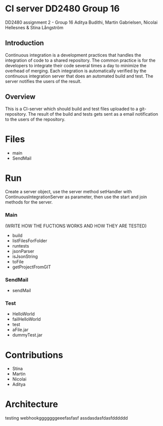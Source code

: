 # CI server DD2480 Group 16

DD2480 assignment 2 - Group 16 Aditya Budithi, Martin Gabrielsen, Nicolai Hellesnes & Stina Långström

## Introduction

Continuous integration is a development practices that handles the integration of code to a shared repository. The common practice is for the developers to integrate their code several times a day to minimize the overhead of merging. Each integration is automatically verified by the continuous integration server that does an automated build and test. The server notifies the users of the result.

## Overview

This is a CI-server which should build and test files uploaded to a git-repository. The result of the build and tests gets sent as a email notification to the users of the repository.

# Files

 - main
 - SendMail

# Run

Create a server object, use the server method setHandler with ContinuousIntegrationServer as parameter, then use the start and join methods for the server.

### Main

(WRITE HOW THE FUCTIONS WORKS AND HOW THEY ARE TESTED)
- build
- listFilesForFolder
- runtests
- jsonParser
- isJsonString
- toFile
- getProjectFromGIT

### SendMail

- sendMail

### Test

- HelloWorld
- failHelloWorld
- test
- aFile.jar
- dummyTest.jar

# Contributions

 - Stina
 - Martin 
 - Nicolai
 - Aditya

# Architecture
testing webhookgggggggeeefasfasf
assdasdasfdasfdddddd

